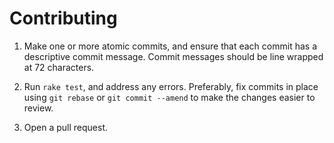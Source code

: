 # Contributing

1.  Make one or more atomic commits, and ensure that each commit has a
    descriptive commit message. Commit messages should be line wrapped
    at 72 characters.

2.  Run `rake test`, and address any errors. Preferably, fix commits
    in place using `git rebase` or `git commit --amend` to make the
    changes easier to review.

3.  Open a pull request.
